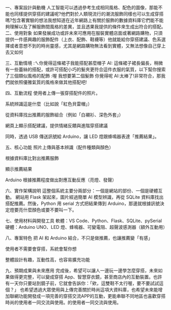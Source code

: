 一、專案設計與動機
人工智能可以透過參考生成相同風格、配色的圖像，那能不能也同樣提供穿搭的建議呢?他們對於人類現流行的潮流服飾同樣也可以生成穿搭嗎?包含著實驗的想法我想知道在近年網路上有關於服飾的數據資料庫它們能不能夠理解以及了解服飾間風格的差異，並且透果我提供的條件來生成出符合的搭配。
二、使用對象
如果發展成功或許未來可應用在服裝實體店面或著網路購物，只須提供一件感興趣的服飾配件（上衣、配飾、鞋襪等）他就能給你穿搭建議、色系選擇或者意想不到的時尚靈感，尤其是網路購物無法看到實體，又無法想像自己穿上去又如何

三、互動情境
:ㄟ你覺得這條裙子我能搭配甚麼帽子
AI: 這條裙子裙長偏長，稍微有一些蕾絲的搭配，或許可搭配小巧的髮夾更符合這件衣服的氣質，以下幫你搜索了三個類似風格的配飾
:喔 我想要第二個髮飾 你覺得呢
AI:太棒了!非常符合，那我們就依照優雅氣質的風格來做其他搭配吧!

四、互動流程
使用者上傳一張穿搭配件的照片。

系統辨識這是什麼（比如說「紅色貝雷帽」）

從資料庫找出推薦的服飾組合（例如「白襯衫、深色外套」）

網頁上顯示搭配建議，提供情緒反饋與進階穿搭建議

同時，透過 USB 傳送訊號給 Arduino，讓 LED 燈跟蜂鳴器表達「推薦結果」。

五、核心功能
照片上傳與基本辨識（配件種類與顏色）

根據資料庫比對出推薦服飾

顯示推薦結果

Arduino 根據推薦程度做出對應互動反應（亮燈、發聲）

六、實作架構說明
這整個系統主要分兩部分：一個是網站的部份、一個是硬體互動。
網站用 Flask 架起來，圖片經過簡單 AI 模型辨識，再從 SQLite 資料庫找出搭配推薦。然後，Python 用 serial 方式把結果傳到 Arduino，那邊就根據訊號決定燈要亮什麼顏色或要不要叫一下。

七、使用材料與開發工具
軟體：VS Code、Python、Flask、SQLite、pySerial
硬體：Arduino UNO、LED 燈、蜂鳴器、可變電阻、超聲波感測器（額外互動用）

八、專案特色
把 AI 和 Arduino 結合，不只是做推薦，也讓推薦變「有感」

使用者不需要會穿搭，系統會幫你想

整體設計有趣，互動性高，也容易擴充功能

九、預期成果與未來應用
完成後，希望可以讓人一邊玩一邊學怎麼穿搭，未來如果做得更完整，可以變成穿搭 App、智慧穿衣鏡，甚至商店內的互動裝置。也許有一天你只要站到鏡子前，它就會告訴你：「欸，這雙鞋不太行喔，要不要試試這個？」
也希望透過大眾使用與上傳完善關於時尚這項大資料庫，也希望未來能增加聯網功能開發成一項完善的穿搭交流APP的互動，更能串聯不同地區也喜歡穿搭時尚的使用者一同交流與使用。的使用者一同交流與使用。